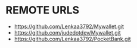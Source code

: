 # REMOTE URLS

- <https://github.com/Lenkaa3792/Mywallet.git>
- <https://github.com/judedotdev/Mywallet.git>
- <https://github.com/Lenkaa3792/PocketBank.git>
  